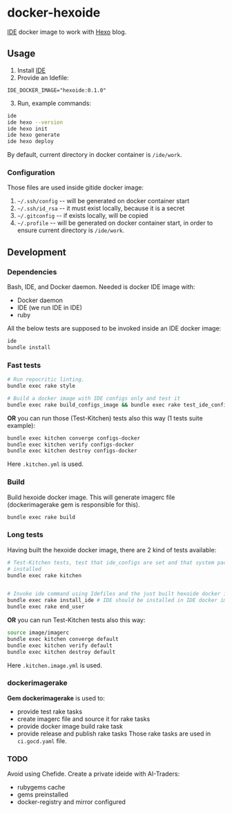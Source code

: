 # docker-hexoide

[IDE](https://github.com/ai-traders/ide) docker image to work with
 [Hexo](https://hexo.io/) blog.

## Usage
1. Install [IDE](https://github.com/ai-traders/ide)
2. Provide an Idefile:
```
IDE_DOCKER_IMAGE="hexoide:0.1.0"
```
3. Run, example commands:
```bash
ide
ide hexo --version
ide hexo init
ide hexo generate
ide hexo deploy
```

By default, current directory in docker container is `/ide/work`.

### Configuration
Those files are used inside gitide docker image:

1. `~/.ssh/config` -- will be generated on docker container start
2. `~/.ssh/id_rsa` -- it must exist locally, because it is a secret
2. `~/.gitconfig` -- if exists locally, will be copied
3. `~/.profile` -- will be generated on docker container start, in
   order to ensure current directory is `/ide/work`.

## Development

### Dependencies
Bash, IDE, and Docker daemon. Needed is docker IDE image with:
  * Docker daemon
  * IDE (we run IDE in IDE)
  * ruby

All the below tests are supposed to be invoked inside an IDE docker image:
```bash
ide
bundle install
```

### Fast tests
```bash
# Run repocritic linting.
bundle exec rake style

# Build a docker image with IDE configs only and test it
bundle exec rake build_configs_image && bundle exec rake test_ide_configs
```

**OR** you can run those (Test-Kitchen) tests also this way (1 tests suite example):
```bash
bundle exec kitchen converge configs-docker
bundle exec kitchen verify configs-docker
bundle exec kitchen destroy configs-docker
```

Here `.kitchen.yml` is used.

### Build
Build hexoide docker image. This will generate imagerc file
(dockerimagerake gem is responsible for this).

```bash
bundle exec rake build
```

### Long tests
Having built the hexoide docker image, there are 2 kind of tests available:

```bash
# Test-Kitchen tests, test that ide_configs are set and that system packages are
# installed
bundle exec rake kitchen


# Invoke ide command using Idefiles and the just built hexoide docker image
bundle exec rake install_ide # IDE should be installed in IDE docker image
bundle exec rake end_user
```

**OR** you can run Test-Kitchen tests also this way:
```bash
source image/imagerc
bundle exec kitchen converge default
bundle exec kitchen verify default
bundle exec kitchen destroy default
```

Here `.kitchen.image.yml` is used.

### dockerimagerake
**Gem dockerimagerake** is used to:
 * provide test rake tasks
 * create imagerc file and source it for rake tasks
 * provide docker image build rake task
 * provide release and publish rake tasks
Those rake tasks are used in `ci.gocd.yaml` file.

### TODO
Avoid using Chefide. Create a private ideide with AI-Traders:
 * rubygems cache
 * gems preinstalled
 * docker-registry and mirror configured
